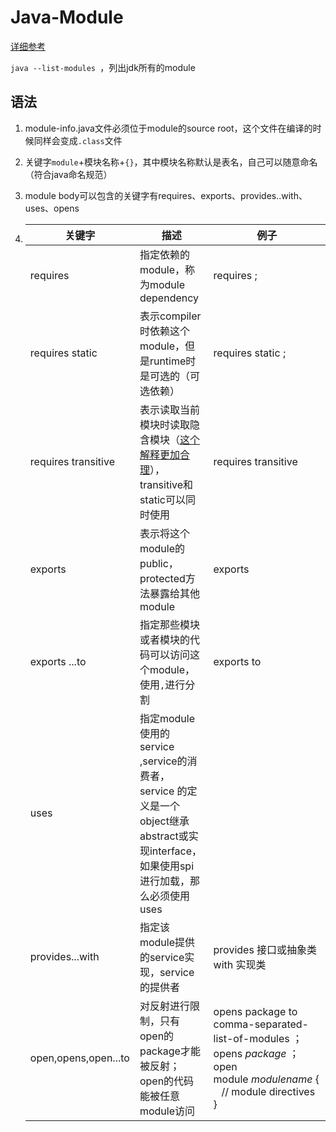 # Java-Module

[详细参考](https://www.oracle.com/corporate/features/understanding-java-9-modules.html)

`java --list-modules `，列出jdk所有的module

## 语法

1. module-info.java文件必须位于module的source root，这个文件在编译的时候同样会变成`.class`文件

2. 关键字`module`+模块名称+`{}`，其中模块名称默认是表名，自己可以随意命名（符合java命名规范）

3. module body可以包含的关键字有requires、exports、provides..with、uses、opens

4. | 关键字               | 描述                                                         | 例子                                                         |
   | -------------------- | ------------------------------------------------------------ | ------------------------------------------------------------ |
   | requires             | 指定依赖的module，称为module dependency                      | requires *<modulename>*;                                     |
   | requires static      | 表示compiler时依赖这个module，但是runtime时是可选的（可选依赖） | requires static *<modulename>*;                              |
   | requires transitive  | 表示读取当前模块时读取隐含模块（[这个解释更加合理](https://stackoverflow.com/questions/46502453/whats-the-difference-between-requires-and-requires-transitive-statements-in-jav)），transitive和static可以同时使用 | requires transitive *<modulename>*                           |
   | exports              | 表示将这个module的public，protected方法暴露给其他module      | exports *<modulename>*                                       |
   | exports ...to        | 指定那些模块或者模块的代码可以访问这个module，使用`,`进行分割 | exports *<modulename>* to *<other modulename>*               |
   | uses                 | 指定module使用的 service ,service的消费者， service 的定义是一个object继承abstract或实现interface，如果使用spi进行加载，那么必须使用uses |                                                              |
   | provides...with      | 指定该module提供的service实现，service的提供者               | provides 接口或抽象类 with 实现类                            |
   | open,opens,open...to | 对反射进行限制，只有open的package才能被反射；open的代码能被任意module访问 | opens package to comma-separated-list-of-modules ；<br /> opens *package* ；<br /> open module *modulename* {    // module directives } |


